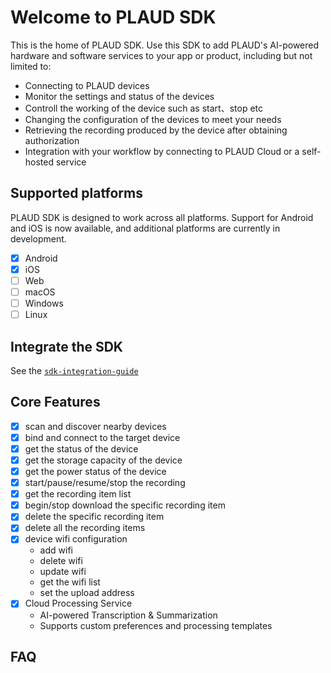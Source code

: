 # Welcome to PLAUD SDK

This is the home of PLAUD SDK. Use this SDK to add PLAUD's AI-powered hardware and software services to your app or product, including but not limited to:

- Connecting to PLAUD devices
- Monitor the settings and status of the devices
- Controll the working of the device such as start、stop etc
- Changing the configuration of the devices ​to meet your needs
- Retrieving the recording produced by the device after obtaining ​authorization
- Integration with your workflow by connecting to PLAUD Cloud or a self-hosted service


## Supported platforms

PLAUD SDK is designed to work across all platforms. ​Support for Android and iOS is now available, and additional platforms are currently in development.

- [x] Android
- [x] iOS
- [ ] Web
- [ ] macOS
- [ ] Windows
- [ ] Linux

## Integrate the SDK

See the [`sdk-integration-guide`](https://github.com/Plaud-AI/plaud-sdk/blob/main/docs/sdk-integration-guide.md)

## Core Features

- [x] scan and discover nearby devices
- [x] bind and connect to the target device
- [x] get the status of the device
- [x] get the storage capacity of the device 
- [x] get the power status of the device
- [x] start/pause/resume/stop the recording
- [x] get the recording item list
- [x] begin/stop download the specific recording item
- [x] delete the specific recording item
- [x] delete all the recording items
- [x] device wifi configuration 
    - add wifi
    - delete wifi
    - update wifi
    - get the wifi list
    - set the upload address
- [x] Cloud Processing Service
    - AI-powered Transcription & Summarization
    - Supports custom preferences and processing templates





## FAQ

### 

